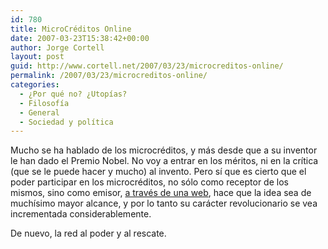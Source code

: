 ```yaml
---
id: 780
title: MicroCréditos Online
date: 2007-03-23T15:38:42+00:00
author: Jorge Cortell
layout: post
guid: http://www.cortell.net/2007/03/23/microcreditos-online/
permalink: /2007/03/23/microcreditos-online/
categories:
  - ¿Por qué no? ¿Utopías?
  - Filosofí­a
  - General
  - Sociedad y polí­tica
---
```

Mucho se ha hablado de los microcréditos, y más desde que a su inventor le han dado el Premio Nobel. No voy a entrar en los méritos, ni en la crí­tica (que se le puede hacer y mucho) al invento. Pero sí­ que es cierto que el poder participar en los microcréditos, no sólo como receptor de los mismos, sino como emisor, <a title="http://kiva.org/" target="_blank" href="http://kiva.org/">a través de una web</a>, hace que la idea sea de muchí­simo mayor alcance, y por lo tanto su carácter revolucionario se vea incrementada considerablemente.

De nuevo, la red al poder y al rescate.